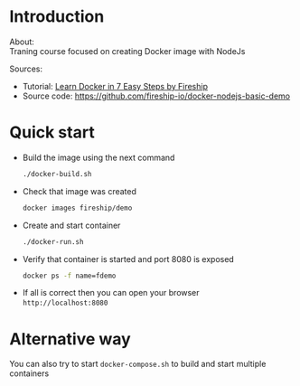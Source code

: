 
# Introduction
  
  About:  
  Traning course focused on creating Docker image with NodeJs
  
  Sources:  
  - Tutorial: [Learn Docker in 7 Easy Steps by Fireship](https://www.youtube.com/watch?v=gAkwW2tuIqE)
  - Source code: <https://github.com/fireship-io/docker-nodejs-basic-demo>

# Quick start

- Build the image using the next command
  ```bash
  ./docker-build.sh
  ```
- Check that image was created
  ```bash
  docker images fireship/demo
  ```
- Create and start container
  ```bash
  ./docker-run.sh
  ```
- Verify that container is started and port 8080 is exposed
  ```bash
  docker ps -f name=fdemo
  ```
- If all is correct then you can open your browser\
  ```http://localhost:8080```
  
# Alternative way

You can also try to start `docker-compose.sh` to build and start multiple containers



